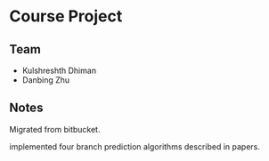 # Course Project
## Team
* Kulshreshth Dhiman
* Danbing Zhu


## Notes
Migrated from bitbucket.

implemented four branch prediction algorithms described in papers.
